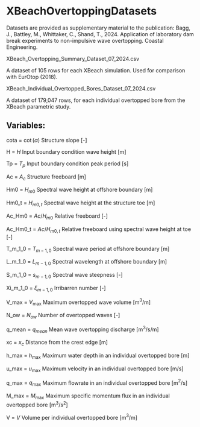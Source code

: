 # XBeachOvertoppingDatasets

Datasets are provided as supplementary material to the publication:
Bagg, J., Battley, M., Whittaker, C., Shand, T., 2024. Application of laboratory dam break experiments to non-impulsive wave overtopping. Coastal Engineering.

XBeach_Overtopping_Summary_Dataset_07_2024.csv

A dataset of 105 rows for each XBeach simulation. Used for comparison with EurOtop (2018).


XBeach_Individual_Overtopped_Bores_Dataset_07_2024.csv

A dataset of 179,047 rows, for each individual overtopped bore from the XBeach parametric study. 

## Variables:

cota = $\cot(\alpha)$   Structure slope  [-]

H = $H$   Input boundary condition wave height [m]

Tp = $T_p$   Input boundary condition peak period [s]

Ac = $A_c$   Structure freeboard [m]

Hm0 = $H_{m0}$   Spectral wave height at offshore boundary [m]

Hm0_t = $H_{m0,t}$   Spectral wave height at the structure toe [m]

Ac_Hm0 = $Ac/H_{m0}$   Relative freeboard [-]

Ac_Hm0_t = $Ac/H_{m0,t}$   Relative freeboard using spectral wave height at toe [-]

T_m_1_0 = $T_{m-1,0}$   Spectral wave period at offshore boundary [m]

L_m_1_0 = $L_{m-1,0}$   Spectral wavelength at offshore boundary [m]

S_m_1_0 = $s_{m-1,0}$   Spectral wave steepness [-]

Xi_m_1_0 = $\xi_{m-1,0}$   Irribarren number [-]

V_max = $V_{\max}$   Maximum overtopped wave volume [m$^3$/m]

N_ow = $N_{ow}$   Number of overtopped waves [-]

q_mean = $q_{mean}$   Mean wave overtopping discharge [m$^3$/s/m]

xc = $x_c$   Distance from the crest edge [m]

h_max = $h_{\max}$   Maximum water depth in an individual overtopped bore [m]

u_max = $u_{\max}$   Maximum velocity in an individual overtopped bore [m/s]

q_max = $q_{\max}$   Maximum flowrate in an individual overtopped bore [m$^2$/s]

M_max = $M_{\max}$   Maximum specific momentum flux in an individual overtopped bore [m$^3$/s$^2$]

V = $V$   Volume per individual overtopped bore [m$^3$/m]
